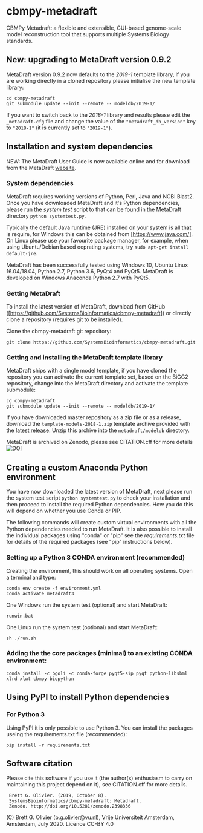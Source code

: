 # cbmpy-metadraft
CBMPy Metadraft: a flexible and extensible, GUI-based genome-scale model reconstruction tool that supports multiple Systems Biology standards.

## New: upgrading to MetaDraft version 0.9.2

MetaDraft version 0.9.2 now defaults to the *2019-1* template library, if you are working directly in a cloned repository please initialise the new template library:

```Shell
cd cbmpy-metadraft
git submodule update --init --remote -- modeldb/2019-1/
```

If you want to switch back to the *2018-1* library and results please edit the `_metadraft.cfg` file and change the value  of the `"metadraft_db_version"` key to `"2018-1"` (it is currently set to `"2019-1"`).


## Installation and system dependencies

NEW: The MetaDraft User Guide is now available online and for download from the MetaDraft [website](https://systemsbioinformatics.github.io/cbmpy-metadraft/).

### System dependencies

MetaDraft requires working versions of Python, Perl, Java and NCBI Blast2. Once you have downloaded MetaDraft and it's Python dependencies, please run the *system test* script to that can be found in the MetaDraft directory `python systemtest.py`.

Typically the default Java runtime (JRE) installed on your system is all that is require, for Windows this can be obtained from [https://www.java.com/]. On Linux please use your favourite package manager, for example, when using Ubuntu/Debian based oeprating systems, try `sudo apt-get install default-jre`.

MetaDraft has been successfully tested using Windows 10, Ubuntu Linux 16.04/18.04, Python 2.7, Python 3.6, PyQt4 and PyQt5. MetaDraft is developed on Windows Anaconda Python 2.7 with PyQt5.

### Getting MetaDraft

To install the latest version of MetaDraft, download from GitHub ([https://github.com/SystemsBioinformatics/cbmpy-metadraft]) or directly clone a repository (requires git to be installed).

Clone the cbmpy-metadraft git repository:

```shell
git clone https://github.com/SystemsBioinformatics/cbmpy-metadraft.git
```

### Getting and installing the MetaDraft template library

MetaDraft ships with a single model template, if you have cloned the repository you can activate the current template set, based on the BiGG2 repository, change into the MetaDraft directory and activate the template submodule:

```shell
cd cbmpy-metadraft
git submodule update --init --remote -- modeldb/2019-1/
```

If you have downloaded master repository as a zip file or as a release, download the `template-models-2018-1.zip` template archive provided with the [latest release](https://github.com/SystemsBioinformatics/cbmpy-metadraft/releases). Unzip this archive into the `metadraft/modeldb` directory.

MetaDraft is archived on Zenodo, please see CITATION.cff for more details [![DOI](https://zenodo.org/badge/132483758.svg)](https://zenodo.org/badge/latestdoi/132483758)

## Creating a custom Anaconda Python environment

You have now downloaded the latest version of MetaDraft, next please run the system test script `python systemtest.py` to check your installation and then proceed to install the required Python dependencies. How you do this will depend on whether you use Conda or PIP.

The following commands will create custom virtual environments with all the Python dependencies needed to run MetaDraft. It is also possible to install the individual packages using "conda" or "pip" see the *requirements.txt* file for details of the required packages (see "pip" instructions below).

### Setting up a Python 3 CONDA environment (recommended)

Creating the environment, this should work on all operating systems. Open a terminal and type:

```shell
conda env create -f environment.yml
conda activate metadraft3
```

One Windows run the system test (optional) and start MetaDraft:

```shell
runwin.bat
```

One Linux run the system test (optional) and start MetaDraft:

```shell
sh ./run.sh
```

### Adding the the core packages (minimal) to an existing CONDA environment:

```shell
conda install -c bgoli -c conda-forge pyqt5-sip pyqt python-libsbml xlrd xlwt cbmpy biopython
```


## Using PyPI to install Python dependencies

### For Python 3

Using PyPI it is only possible to use Python 3. You can install the packages useing the requirements.txt file (recommended):

```shell
pip install -r requirements.txt
```

## Software citation

Please cite this software if you use it (the author(s) enthusiasm to carry on maintaining this project depend on it), see CITATION.cff for more details.

```text
 Brett G. Olivier. (2019, October 8).
 SystemsBioinformatics/cbmpy-metadraft: Metadraft.
 Zenodo. http://doi.org/10.5281/zenodo.2398336
```

(C) Brett G. Olivier (b.g.olivier@vu.nl), Vrije Universiteit Amsterdam, Amsterdam, July 2020. Licence CC-BY 4.0

